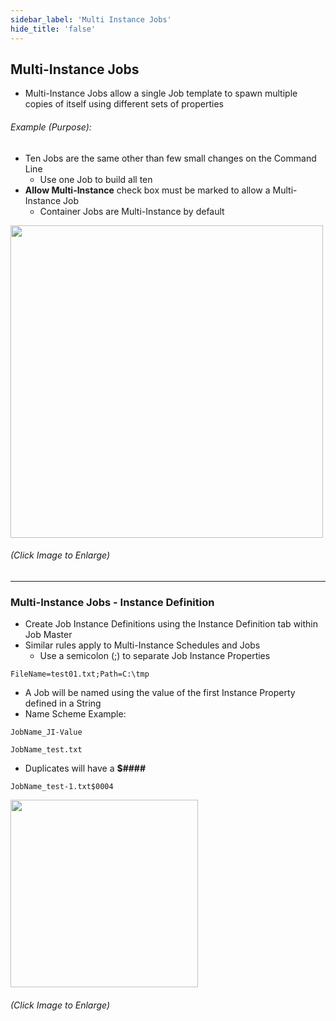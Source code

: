 ```yaml
---
sidebar_label: 'Multi Instance Jobs'
hide_title: 'false'
---
```


## Multi-Instance Jobs

* Multi-Instance Jobs allow a single Job template to spawn multiple copies of itself using different sets of properties

###### Example (Purpose):

* Ten Jobs are the same other than few small changes on the Command Line
    * Use one Job to build all ten
* **Allow Multi-Instance** check box must be marked to allow a Multi-Instance Job 
    * Container Jobs are Multi-Instance by default

<a href="imgadvanced/AllowMultiInstanceJob.png" target="_blank"><img src="imgadvanced/AllowMultiInstanceJob.png" width="500"></img></a>   

###### (Click Image to Enlarge)

---

### Multi-Instance Jobs - Instance Definition


* Create Job Instance Definitions using the Instance Definition tab within Job Master
* Similar rules apply to Multi-Instance Schedules and Jobs
    * Use a semicolon (;) to separate Job Instance Properties

```FileName=test01.txt;Path=C:\tmp```

* A Job will be named using the value of the first Instance Property defined in a String
* Name Scheme Example:  

```JobName_JI-Value```

```JobName_test.txt```

* Duplicates will have a **$####**

```JobName_test-1.txt$0004```

<a href="imgadvanced/JobInstanceDefinition.png" target="_blank"><img src="imgadvanced/JobInstanceDefinition.png" width="300"></img></a>   

###### (Click Image to Enlarge)